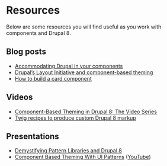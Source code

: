 # Resources

Below are some resources you will find useful as you work with components and Drupal 8.

## Blog posts

* [Accommodating Drupal in your components](https://www.mediacurrent.com/blog/accommodating-drupal-your-components)
* [Drupal’s Layout Initiative and component-based theming](https://www.aleksip.net/drupals-layout-initiative-and-component-based-theming)
* [How to build a card component](https://www.mediacurrent.com/blog/how-build-card-component/)

## Videos

* [Component-Based Theming in Drupal 8: The Video Series](https://www.fourkitchens.com/blog/article/component-based-theming-drupal-8-video-series)
* [Twig recipes to produce custom Drupal 8 markup](https://www.youtube.com/watch?v=UD8OxIUgs5c)

## Presentations

* [Demystifying Pattern Libraries and Drupal 8](https://2018.badcamp.org/session/demystifying-pattern-libraries-and-drupal-8)
* [Component Based Theming With UI Patterns](https://nedcamp.org/new-england-drupal-camp/sessions/component-based-theming-ui-patterns) \([YouTube](https://www.youtube.com/watch?v=-0m-u_Bmzxg)\)

